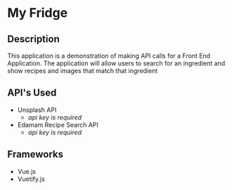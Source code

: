 # My Fridge

## Description
This application is a demonstration of making API calls for a Front End Application. The application will allow users to search for an ingredient and show recipes and images that match that ingredient

## API's Used
- Unsplash API
    - _api key is required_
- Edamam Recipe Search API
    - _api key is required_

## Frameworks
- Vue.js
- Vuetify.js
